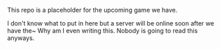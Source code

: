 This repo is a placeholder for the upcoming game we have. 

I don't know what to put in here but a server will be online soon after we have the~ Why am I even writing this. Nobody is going to read this anyways.
